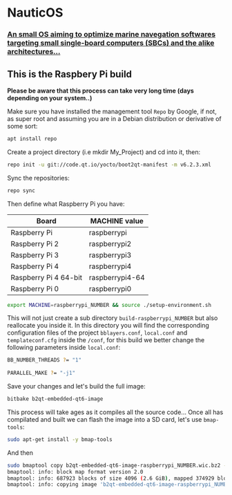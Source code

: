 # NauticOS

### [An small OS aiming to optimize marine navegation softwares targeting small single-board computers (SBCs) and the alike architectures...](https://github.com/dcoldeira/NauticOS)



## This is the Raspbery Pi build 

**Please be aware that this process can take very long time (days depending on your system..)**

Make sure you have installed the management tool `Repo` by Google, if not, as super root and assuming you are in a Debian distribution or derivative of some sort:

```Bash
apt install repo
```
Create a project directory (i.e mkdir My_Project) and cd into it, then:

```Bash
repo init -u git://code.qt.io/yocto/boot2qt-manifest -m v6.2.3.xml
```

Sync the repositories:

```Bash
repo sync
```
Then define what Raspberry Pi you have:

| Board      | MACHINE value |
| ----------- | ----------- |
| Raspberry Pi | raspberrypi |
| Raspberry Pi 2 | raspberrypi2 |
| Raspberry Pi 3 | raspberrypi3 |
| Raspberry Pi 4 | raspberrypi4 |
| Raspberry Pi 4 64-bit| raspberrypi4-64 |
| Raspberry Pi 0 | raspberrypi0 |


```Bash
export MACHINE=raspberrypi_NUMBER && source ./setup-environment.sh
```

This will not just create a sub directory `build-raspberrypi_NUMBER` but also reallocate you inside it. In this directory you will find the corresponding configuration files of the project `bblayers.conf`,  `local.conf` and `templateconf.cfg` inside the `/conf`, for this build we better change the following parameters inside `local.conf`:

```Bash
BB_NUMBER_THREADS ?= "1"
 
PARALLEL_MAKE ?= "-j1"
```

    
Save your changes and let's build the full image:

```Bash
bitbake b2qt-embedded-qt6-image
```

This process will take ages as it compiles all the source code... Once all has compilated and built we can flash the image into a SD card, let's use `bmap-tools`:

```Bash
sudo apt-get install -y bmap-tools
```

And then 

```Bash
sudo bmaptool copy b2qt-embedded-qt6-image-raspberrypi_NUMBER.wic.bz2 --bmap b2qt-embedded-qt6-image-raspberrypi_NUMBER.wic.bmap /dev/sda
bmaptool: info: block map format version 2.0
bmaptool: info: 687923 blocks of size 4096 (2.6 GiB), mapped 374929 blocks (1.4 GiB or 54.5%)
bmaptool: info: copying image 'b2qt-embedded-qt6-image-raspberrypi_NUMBER.wic.bz2' to block device '/dev/sda' using bmap file 'b2qt-embedded-qt6-image-raspberrypi_NUMBER.wic.bmap'
```

